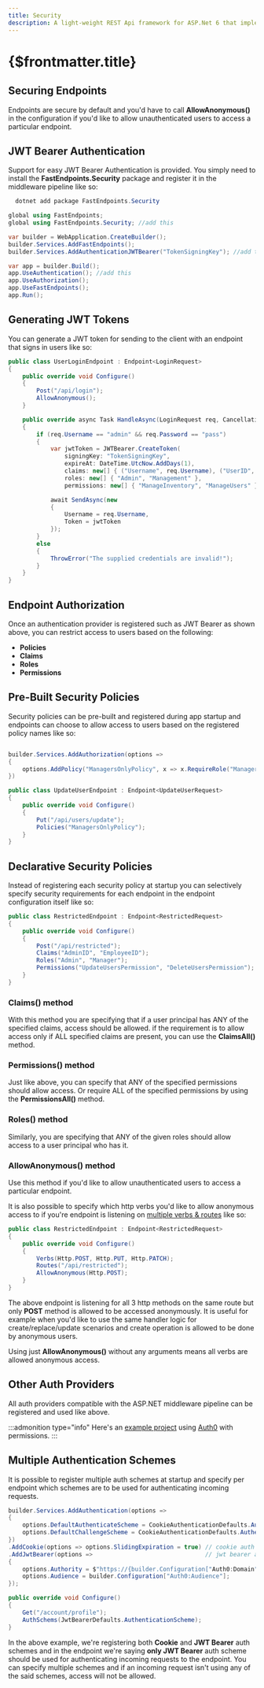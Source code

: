 ```yaml
---
title: Security
description: A light-weight REST Api framework for ASP.Net 6 that implements REPR (Request-Endpoint-Response) Pattern.
---
```


# {$frontmatter.title}

## Securing Endpoints

Endpoints are secure by default and you'd have to call **AllowAnonymous()** in the configuration if you'd like to allow unauthenticated users to access a particular endpoint.

## JWT Bearer Authentication

Support for easy JWT Bearer Authentication is provided.
You simply need to install the **FastEndpoints.Security** package and register it in the middleware pipeline like so:

```cs | copy | title=terminal
  dotnet add package FastEndpoints.Security
```

```cs |copy|title=Program.cs
global using FastEndpoints;
global using FastEndpoints.Security; //add this

var builder = WebApplication.CreateBuilder();
builder.Services.AddFastEndpoints();
builder.Services.AddAuthenticationJWTBearer("TokenSigningKey"); //add this

var app = builder.Build();
app.UseAuthentication(); //add this
app.UseAuthorization();
app.UseFastEndpoints();
app.Run();
```

## Generating JWT Tokens

You can generate a JWT token for sending to the client with an endpoint that signs in users like so:

```cs
public class UserLoginEndpoint : Endpoint<LoginRequest>
{
    public override void Configure()
    {
        Post("/api/login");
        AllowAnonymous();
    }

    public override async Task HandleAsync(LoginRequest req, CancellationToken ct)
    {
        if (req.Username == "admin" && req.Password == "pass")
        {
            var jwtToken = JWTBearer.CreateToken(
                signingKey: "TokenSigningKey",
                expireAt: DateTime.UtcNow.AddDays(1),
                claims: new[] { ("Username", req.Username), ("UserID", "001") },
                roles: new[] { "Admin", "Management" },
                permissions: new[] { "ManageInventory", "ManageUsers" });

            await SendAsync(new
            {
                Username = req.Username,
                Token = jwtToken
            });
        }
        else
        {
            ThrowError("The supplied credentials are invalid!");
        }
    }
}
```

## Endpoint Authorization

Once an authentication provider is registered such as JWT Bearer as shown above, you can restrict access to users based on the following:

- **Policies**
- **Claims**
- **Roles**
- **Permissions**

## Pre-Built Security Policies

Security policies can be pre-built and registered during app startup and endpoints can choose to allow access to users based on the registered policy names like so:

```cs title=Program.cs

builder.Services.AddAuthorization(options =>
{
    options.AddPolicy("ManagersOnlyPolicy", x => x.RequireRole("Manager").RequireClaim("ManagerID"));
})
```

```cs title=UpdateUserEndpoint.cs
public class UpdateUserEndpoint : Endpoint<UpdateUserRequest>
{
    public override void Configure()
    {
        Put("/api/users/update");
        Policies("ManagersOnlyPolicy");
    }
}
```

## Declarative Security Policies

Instead of registering each security policy at startup you can selectively specify security requirements for each endpoint in the endpoint configuration itself like so:

```cs title=RestrictedEndpoint.cs
public class RestrictedEndpoint : Endpoint<RestrictedRequest>
{
    public override void Configure()
    {
        Post("/api/restricted");
        Claims("AdminID", "EmployeeID");
        Roles("Admin", "Manager");
        Permissions("UpdateUsersPermission", "DeleteUsersPermission");
    }
}
```

### Claims() method
With this method you are specifying that if a user principal has ANY of the specified claims, access should be allowed. if the requirement is to allow access only if ALL specified claims are present, you can use the **ClaimsAll()** method.

### Permissions() method
Just like above, you can specify that ANY of the specified permissions should allow access. Or require ALL of the specified permissions by using the **PermissionsAll()** method.

### Roles() method
Similarly, you are specifying that ANY of the given roles should allow access to a user principal who has it.

### AllowAnonymous() method
Use this method if you'd like to allow unauthenticated users to access a particular endpoint. 

It is also possible to specify which http verbs you'd like to allow anonymous access to if you're endpoint is listening on [multiple verbs & routes](misc-conveniences#multiple-verbs-routes) like so:

```cs title=RestrictedEndpoint.cs
public class RestrictedEndpoint : Endpoint<RestrictedRequest>
{
    public override void Configure()
    {
        Verbs(Http.POST, Http.PUT, Http.PATCH);
        Routes("/api/restricted");
        AllowAnonymous(Http.POST);
    }
}
```

The above endpoint is listening for all 3 http methods on the same route but only **POST** method is allowed to be accessed anonymously.
It is useful for example when you'd like to use the same handler logic for create/replace/update scenarios and create operation is allowed to be done by anonymous users.

Using just **AllowAnonymous()** without any arguments means all verbs are allowed anonymous access.

## Other Auth Providers

All auth providers compatible with the ASP.NET middleware pipeline can be registered and used like above.

:::admonition type="info"
Here's an [example project](https://github.com/dj-nitehawk/FastEndpoints-Auth0-Demo) using [Auth0](https://auth0.com/access-management) with permissions.
:::

## Multiple Authentication Schemes

It is possible to register multiple auth schemes at startup and specify per endpoint which schemes are to be used for authenticating incoming requests.

```cs title=Program.cs
builder.Services.AddAuthentication(options =>
{
    options.DefaultAuthenticateScheme = CookieAuthenticationDefaults.AuthenticationScheme;
    options.DefaultChallengeScheme = CookieAuthenticationDefaults.AuthenticationScheme;
})
.AddCookie(options => options.SlidingExpiration = true) // cookie auth
.AddJwtBearer(options =>                                // jwt bearer auth
{
    options.Authority = $"https://{builder.Configuration["Auth0:Domain"]}/";
    options.Audience = builder.Configuration["Auth0:Audience"];
});
```

```cs title=Endpoint.cs
public override void Configure()
{
    Get("/account/profile");
    AuthSchems(JwtBearerDefaults.AuthenticationScheme);
}
```

In the above example, we're registering both **Cookie** and **JWT Bearer** auth schemes and in the endpoint we're saying **only JWT Bearer** auth scheme should be used for authenticating incoming requests to the endpoint.
You can specify multiple schemes and if an incoming request isn't using any of the said schemes, access will not be allowed.
